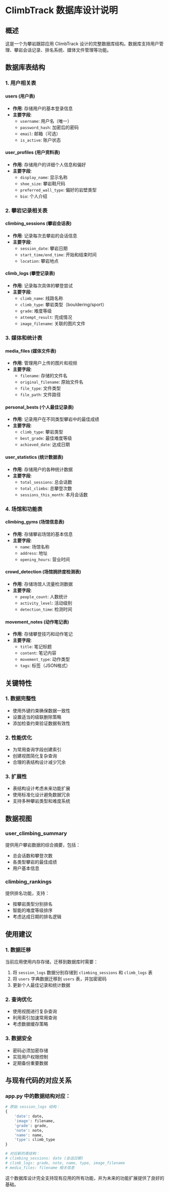 # ClimbTrack 数据库设计说明

## 概述
这是一个为攀岩跟踪应用 ClimbTrack 设计的完整数据库结构。数据库支持用户管理、攀岩会话记录、排名系统、媒体文件管理等功能。

## 数据库表结构

### 1. 用户相关表

#### users (用户表)
- **作用**: 存储用户的基本登录信息
- **主要字段**: 
  - `username`: 用户名（唯一）
  - `password_hash`: 加密后的密码
  - `email`: 邮箱（可选）
  - `is_active`: 账户状态

#### user_profiles (用户资料表)
- **作用**: 存储用户的详细个人信息和偏好
- **主要字段**:
  - `display_name`: 显示名称
  - `shoe_size`: 攀岩鞋尺码
  - `preferred_wall_type`: 偏好的岩壁类型
  - `bio`: 个人介绍

### 2. 攀岩记录相关表

#### climbing_sessions (攀岩会话表)
- **作用**: 记录每次去攀岩的会话信息
- **主要字段**:
  - `session_date`: 攀岩日期
  - `start_time/end_time`: 开始和结束时间
  - `location`: 攀岩地点

#### climb_logs (攀登记录表)
- **作用**: 记录每次具体的攀登尝试
- **主要字段**:
  - `climb_name`: 线路名称
  - `climb_type`: 攀岩类型（bouldering/sport）
  - `grade`: 难度等级
  - `attempt_result`: 完成情况
  - `image_filename`: 关联的图片文件

### 3. 媒体和统计表

#### media_files (媒体文件表)
- **作用**: 管理用户上传的图片和视频
- **主要字段**:
  - `filename`: 存储的文件名
  - `original_filename`: 原始文件名
  - `file_type`: 文件类型
  - `file_path`: 文件路径

#### personal_bests (个人最佳记录表)
- **作用**: 记录用户在不同类型攀岩中的最佳成绩
- **主要字段**:
  - `climb_type`: 攀岩类型
  - `best_grade`: 最佳难度等级
  - `achieved_date`: 达成日期

#### user_statistics (统计数据表)
- **作用**: 存储用户的各种统计数据
- **主要字段**:
  - `total_sessions`: 总会话数
  - `total_climbs`: 总攀登次数
  - `sessions_this_month`: 本月会话数

### 4. 场馆和功能表

#### climbing_gyms (场馆信息表)
- **作用**: 存储攀岩场馆的基本信息
- **主要字段**:
  - `name`: 场馆名称
  - `address`: 地址
  - `opening_hours`: 营业时间

#### crowd_detection (场馆拥挤度检测表)
- **作用**: 存储场馆人流量检测数据
- **主要字段**:
  - `people_count`: 人数统计
  - `activity_level`: 活动级别
  - `detection_time`: 检测时间

#### movement_notes (动作笔记表)
- **作用**: 存储攀登技巧和动作笔记
- **主要字段**:
  - `title`: 笔记标题
  - `content`: 笔记内容
  - `movement_type`: 动作类型
  - `tags`: 标签（JSON格式）

## 关键特性

### 1. 数据完整性
- 使用外键约束确保数据一致性
- 设置适当的级联删除策略
- 添加检查约束验证数据有效性

### 2. 性能优化
- 为常用查询字段创建索引
- 创建视图简化复杂查询
- 合理的表结构设计减少冗余

### 3. 扩展性
- 表结构设计考虑未来功能扩展
- 使用标准化设计避免数据冗余
- 支持多种攀岩类型和难度系统

## 数据视图

### user_climbing_summary
提供用户攀岩数据的综合摘要，包括：
- 总会话数和攀登次数
- 各类型攀岩的最佳成绩
- 用户基本信息

### climbing_rankings
提供排名功能，支持：
- 按攀岩类型分别排名
- 智能的难度等级排序
- 考虑达成日期的排名逻辑

## 使用建议

### 1. 数据迁移
当前应用使用内存存储，迁移到数据库时需要：
1. 将 `session_logs` 数据分别存储到 `climbing_sessions` 和 `climb_logs` 表
2. 将 `users` 字典数据迁移到 `users` 表，并加密密码
3. 更新个人最佳记录和统计数据

### 2. 查询优化
- 使用视图进行复杂查询
- 利用索引加速常用查询
- 考虑数据缓存策略

### 3. 数据安全
- 密码必须加密存储
- 实现用户权限控制
- 定期备份重要数据

## 与现有代码的对应关系

### app.py 中的数据结构对应：
```python
# 原始 session_logs 结构：
{
    'date': date,
    'image': filename,
    'grade': grade,
    'note': note,
    'name': name,
    'type': climb_type
}

# 对应新的表结构：
# climbing_sessions: date (会话日期)
# climb_logs: grade, note, name, type, image_filename
# media_files: filename 相关信息
```

这个数据库设计完全支持现有应用的所有功能，并为未来的功能扩展提供了良好的基础。 